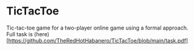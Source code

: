 # TicTacToe
Tic-tac-toe game for a two-player online game using a formal approach. Full task is (here)[https://github.com/TheRedHotHabanero/TicTacToe/blob/main/task.pdf]